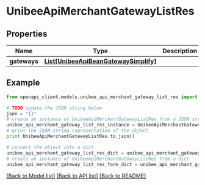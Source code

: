 # UnibeeApiMerchantGatewayListRes


## Properties

Name | Type | Description | Notes
------------ | ------------- | ------------- | -------------
**gateways** | [**List[UnibeeApiBeanGatewaySimplify]**](UnibeeApiBeanGatewaySimplify.md) |  | [optional] 

## Example

```python
from openapi_client.models.unibee_api_merchant_gateway_list_res import UnibeeApiMerchantGatewayListRes

# TODO update the JSON string below
json = "{}"
# create an instance of UnibeeApiMerchantGatewayListRes from a JSON string
unibee_api_merchant_gateway_list_res_instance = UnibeeApiMerchantGatewayListRes.from_json(json)
# print the JSON string representation of the object
print UnibeeApiMerchantGatewayListRes.to_json()

# convert the object into a dict
unibee_api_merchant_gateway_list_res_dict = unibee_api_merchant_gateway_list_res_instance.to_dict()
# create an instance of UnibeeApiMerchantGatewayListRes from a dict
unibee_api_merchant_gateway_list_res_form_dict = unibee_api_merchant_gateway_list_res.from_dict(unibee_api_merchant_gateway_list_res_dict)
```
[[Back to Model list]](../README.md#documentation-for-models) [[Back to API list]](../README.md#documentation-for-api-endpoints) [[Back to README]](../README.md)


